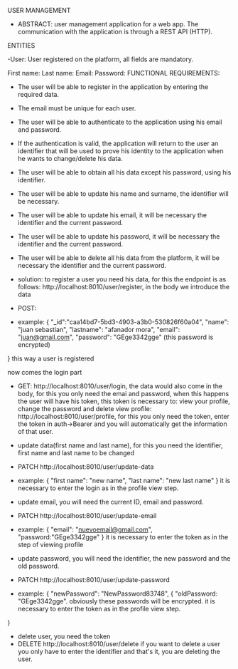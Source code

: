 USER MANAGEMENT

- ABSTRACT: user management application for a web app. The communication with the application is through a REST API (HTTP).

ENTITIES

-User: User registered on the platform, all fields are mandatory.

First name:
Last name:
Email:
Password:
FUNCTIONAL REQUIREMENTS:

- The user will be able to register in the application by entering the required data.

- The email must be unique for each user.

- The user will be able to authenticate to the application using his email and password.

- If the authentication is valid, the application will return to the user an identifier that will be used to prove his identity to the application when he wants to change/delete his data.

- The user will be able to obtain all his data except his password, using his identifier.

- The user will be able to update his name and surname, the identifier will be necessary.

- The user will be able to update his email, it will be necessary the identifier and the current password.

- The user will be able to update his password, it will be necessary the identifier and the current password.

- The user will be able to delete all his data from the platform, it will be necessary the identifier and the current password.

- solution: to register a user you need his data, for this the endpoint is as follows: http://localhost:8010/user/register, in the body we introduce the data

- POST:

- example: { "_id":"caa14bd7-5bd3-4903-a3b0-530826f60a04", "name": "juan sebastian", "lastname": "afanador mora", "email": "juan@gmail.com", "password": "GEge3342gge" (this password is encrypted)

} this way a user is registered

now comes the login part

- GET: http://localhost:8010/user/login, the data would also come in the body, for this you only need the emai and password, when this happens the user will have his token, this token is necessary to: view your profile, change the password and delete
view profile: http://localhost:8010/user/profile, for this you only need the token, enter the token in auth->Bearer and you will automatically get the information of that user.

- update data(first name and last name), for this you need the identifier, first name and last name to be changed

- PATCH http://localhost:8010/user/update-data

- example: { "first name": "new name", "last name": "new last name" } it is necessary to enter the login as in the profile view step.

- update email, you will need the current ID, email and password.

- PATCH http://localhost:8010/user/update-email

- example: { "email": "nuevoemail@gmail.com", "password:"GEge3342gge" } it is necessary to enter the token as in the step of viewing profile

- update password, you will need the identifier, the new password and the old password.

- PATCH http://localhost:8010/user/update-password

- example: { "newPassword": "NewPassword83748", { "oldPassword: "GEge3342gge". obviously these passwords will be encrypted. it is necessary to enter the token as in the profile view step.

}

- delete user, you need the token
- DELETE http://localhost:8010/user/delete if you want to delete a user you only have to enter the identifier and that's it, you are deleting the user.
